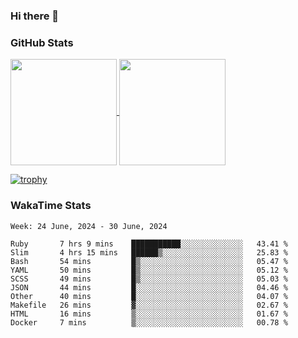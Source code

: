 ### Hi there 👋

### GitHub Stats

<a href="https://github.com/anuraghazra/github-readme-stats">
  <img align="center" height="170px" src="https://github-readme-stats.vercel.app/api/top-langs/?username=tksfjt1024&layout=compact&count_private=true&show_icons=true&show_icons=true&theme=graywhite" />
</a>
<a href="https://github.com/anuraghazra/github-readme-stats">
  <img align="center" height="170px" src="https://github-readme-stats.vercel.app/api?username=tksfjt1024&count_private=true&show_icons=true&show_icons=true&theme=graywhite" />
</a>

[![trophy](https://github-profile-trophy.vercel.app/?username=tksfjt1024)](https://github.com/ryo-ma/github-profile-trophy)

### WakaTime Stats

<!--START_SECTION:waka-->
```text
Week: 24 June, 2024 - 30 June, 2024

Ruby       7 hrs 9 mins    ███████████░░░░░░░░░░░░░░   43.41 % 
Slim       4 hrs 15 mins   ██████▒░░░░░░░░░░░░░░░░░░   25.83 % 
Bash       54 mins         █▒░░░░░░░░░░░░░░░░░░░░░░░   05.47 % 
YAML       50 mins         █▒░░░░░░░░░░░░░░░░░░░░░░░   05.12 % 
SCSS       49 mins         █▒░░░░░░░░░░░░░░░░░░░░░░░   05.03 % 
JSON       44 mins         █░░░░░░░░░░░░░░░░░░░░░░░░   04.46 % 
Other      40 mins         █░░░░░░░░░░░░░░░░░░░░░░░░   04.07 % 
Makefile   26 mins         ▓░░░░░░░░░░░░░░░░░░░░░░░░   02.67 % 
HTML       16 mins         ▒░░░░░░░░░░░░░░░░░░░░░░░░   01.67 % 
Docker     7 mins          ▒░░░░░░░░░░░░░░░░░░░░░░░░   00.78 % 
```
<!--END_SECTION:waka-->

